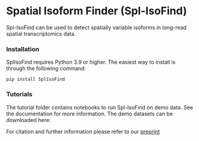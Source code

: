 # Spatial Isoform Finder (Spl-IsoFind)

Spl-IsoFind can be used to detect spatially variable isoforms in long-read spatial transcriptomics data. 

### Installation

SplIsoFind requires Python 3.9 or higher. The easiest way to install is through the following command:

```
pip install SplIsoFind
```

### Tutorials

The tutorial folder contains notebooks to run Spl-IsoFind on demo data. See the documentation for more information. The demo datasets can be downloaded here: 

For citation and further information please refer to our [preprint](https://www.biorxiv.org/content/10.1101/2025.06.25.661563v1)

